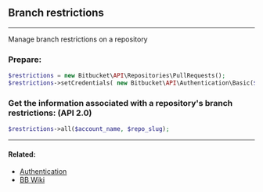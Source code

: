 ## Branch restrictions

----
Manage branch restrictions on a repository

### Prepare:
```php
$restrictions = new Bitbucket\API\Repositories\PullRequests();
$restrictions->setCredentials( new Bitbucket\API\Authentication\Basic($bb_user, $bb_pass) );
```

### Get the information associated with a repository's branch restrictions: (API 2.0)
```php
$restrictions->all($account_name, $repo_slug);
```

----

#### Related:
  * [Authentication](../authentication.md)
  * [BB Wiki](https://confluence.atlassian.com/x/XQEYFw)
